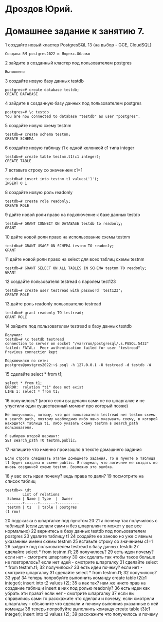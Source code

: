 # Дроздов Юрий.
# Домашнее задание к занятию 7.

1 создайте новый кластер PostgresSQL 13 (на выбор - GCE, CloudSQL)
```
Создана ВМ postgres2022 в Яндекс.Облако
```


2 зайдите в созданный кластер под пользователем postgres

    Выполнено


3 создайте новую базу данных testdb
```
postgres=# create database testdb;
CREATE DATABASE
```



4 зайдите в созданную базу данных под пользователем postgres
```
postgres=# \c testdb 
You are now connected to database "testdb" as user "postgres".
```



5 создайте новую схему testnm
```
testdb=# create schema testnm;
CREATE SCHEMA
```



6 создайте новую таблицу t1 с одной колонкой c1 типа integer
```
testdb=# create table testnm.t1(c1 integer);
CREATE TABLE
```



7 вставьте строку со значением c1=1
```
testdb=# insert into testnm.t1 values('1');
INSERT 0 1
```


8 создайте новую роль readonly
```
testdb=# create role readonly;
CREATE ROLE
```


9 дайте новой роли право на подключение к базе данных testdb
```
testdb=# GRANT CONNECT ON DATABASE testdb to readonly;
GRANT
```


10 дайте новой роли право на использование схемы testnm
```
testdb=# GRANT USAGE ON SCHEMA testnm TO readonly;
GRANT
```


11 дайте новой роли право на select для всех таблиц схемы testnm
```
testdb=# GRANT SELECT ON ALL TABLES IN SCHEMA testnm TO readonly;
GRANT
```


12 создайте пользователя testread с паролем test123
```
testdb=# create user testread with password 'test123';
CREATE ROLE
```


13 дайте роль readonly пользователю testread
```
testdb=# grant readonly TO testread;
GRANT ROLE
```


14 зайдите под пользователем testread в базу данных testdb
```
Получил:
testdb=# \c testdb testread
connection to server on socket "/var/run/postgresql/.s.PGSQL.5432" failed: FATAL:  Peer authentication failed for user "testread"
Previous connection kept

Подключился по сети:
postgres@postgres2022:~$ psql -h 127.0.0.1 -U testread -d testdb -W
```

15 сделайте select * from t1;
```
select * from t1;
ERROR:  relation "t1" does not exist
LINE 1: select * from t1;
```


16 получилось? (могло если вы делали сами не по шпаргалке и не упустили один существенный момент про который позже)
```
Не получилось, потому, что для пользователя testread нет testnm схемы в search_path, поэтому необходимо либо явно указывать схему, в которой находится таблица t1, либо указать схему testnm в search_path пользователя.

Я выбираю второй вариант:
SET search_path TO testnm,public;
```

17 напишите что именно произошло в тексте домашнего задания
```
Если строго следовать этапам домашнего задания, то в пункте 6 таблица t1 будет создана в схеме public. Я подумал, что логичнее ее создать во вновь созданной схеме testnm. Возможно это ошибка.
```


18 у вас есть идеи почему? ведь права то дали?
19 посмотрите на список таблиц
```
testdb=> \dt
        List of relations
 Schema | Name | Type  |  Owner   
--------+------+-------+----------
 testnm | t1   | table | postgres
(1 row)
```


20 подсказка в шпаргалке под пунктом 20
21 а почему так получилось с таблицей (если делали сами и без шпаргалки то может у вас все нормально)
22 вернитесь в базу данных testdb под пользователем postgres
23 удалите таблицу t1
24 создайте ее заново но уже с явным указанием имени схемы testnm
25 вставьте строку со значением c1=1
26 зайдите под пользователем testread в базу данных testdb
27 сделайте select * from testnm.t1;
28 получилось?
29 есть идеи почему? если нет - смотрите шпаргалку
30 как сделать так чтобы такое больше не повторялось? если нет идей - смотрите шпаргалку
31 сделайте select * from testnm.t1;
32 получилось?
33 есть идеи почему? если нет - смотрите шпаргалку
31 сделайте select * from testnm.t1;
32 получилось?
33 ура!
34 теперь попробуйте выполнить команду create table t2(c1 integer); insert into t2 values (2);
35 а как так? нам же никто прав на создание таблиц и insert в них под ролью readonly?
36 есть идеи как убрать эти права? если нет - смотрите шпаргалку
37 если вы справились сами то расскажите что сделали и почему, если смотрели шпаргалку - объясните что сделали и почему выполнив указанные в ней команды
38 теперь попробуйте выполнить команду create table t3(c1 integer); insert into t2 values (2);
39 расскажите что получилось и почему 
